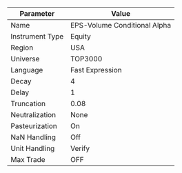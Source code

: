 | Parameter         | Value                   |
|-------------------|-------------------------|
| Name              | EPS-Volume Conditional Alpha |
| Instrument Type   | Equity                  |
| Region            | USA                     |
| Universe          | TOP3000                 |
| Language          | Fast Expression         |
| Decay             | 4                       |
| Delay             | 1                       |
| Truncation        | 0.08                    |
| Neutralization    | None                    |
| Pasteurization    | On                      |
| NaN Handling      | Off                     |
| Unit Handling     | Verify                  |
| Max Trade         | OFF                     |

